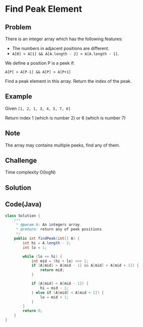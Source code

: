 # Find Peak Element

## Problem

There is an integer array which has the following features:

- The numbers in adjacent positions are different.
- `A[0] < A[1] && A[A.length - 2] > A[A.length - 1]`.

We define a position P is a peek if:

```
A[P] > A[P-1] && A[P] > A[P+1]
```

Find a peak element in this array. Return the index of the peak.

## Example

Given `[1, 2, 1, 3, 4, 5, 7, 6]`

Return index 1 (which is number 2) or 6 (which is number 7)

## Note

The array may contains multiple peeks, find any of them.

## Challenge

Time complexity O(logN)

## Solution

## Code(Java)

```java
class Solution {
    /**
     * @param A: An integers array.
     * @return: return any of peek positions.
     */
    public int findPeak(int[] A) {
        int hi = A.length - 2;
        int lo = 1;

        while (lo <= hi) {
            int mid = (hi + lo) >>> 1;
            if (A[mid] > A[mid - 1] && A[mid] > A[mid + 1]) {
                return mid;
            }

            if (A[mid] < A[mid - 1]) {
                hi = mid - 1;
            } else if (A[mid] < A[mid + 1]) {
                lo = mid + 1;
            }
        }
        return 0;
    }
}
```
